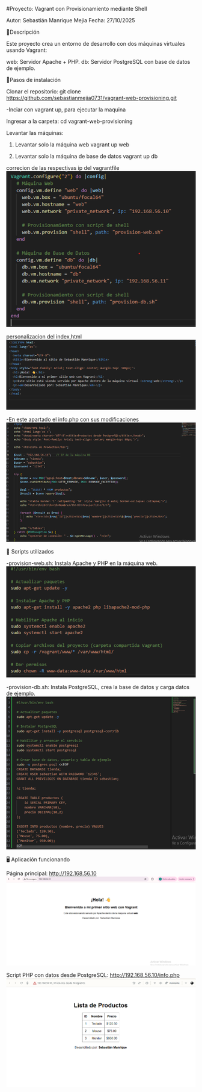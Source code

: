 #Proyecto: Vagrant con Provisionamiento mediante Shell

Autor: Sebastián Manrique Mejia
Fecha: 27/10/2025

🧩Descripción

Este proyecto crea un entorno de desarrollo con dos máquinas virtuales usando Vagrant:

web: Servidor Apache + PHP.
db: Servidor PostgreSQL con base de datos de ejemplo.

🚀Pasos de instalación

Clonar el repositorio:
git clone https://github.com/sebastianmejia0731/vagrant-web-provisioning.git

-Inciar con vagrant up, para ejecutar la maquina

Ingresar a la carpeta:
cd vagrant-web-provisioning

Levantar las máquinas:

1. Levantar solo la máquina web
vagrant up web 

2. Levantar solo la máquina de base de datos
vagrant up db

correcion de las respectivas ip del vagrantfile 
![alt text](image-4.png)

personalizacion del index,html 
![alt text](image-5.png)

-En este apartado el info.php con sus modificaciones 
![alt text](image-6.png)

🧩 Scripts utilizados

-provision-web.sh: Instala Apache y PHP en la máquina web.
![alt text](image-3.png)

-provision-db.sh: Instala PostgreSQL, crea la base de datos y carga datos de ejemplo.
![alt text](image-2.png)

🖥️ Aplicación funcionando

Página principal: http://192.168.56.10
![alt text](image-1.png)


Script PHP con datos desde PostgreSQL: http://192.168.56.10/info.php
![alt text](image.png)
